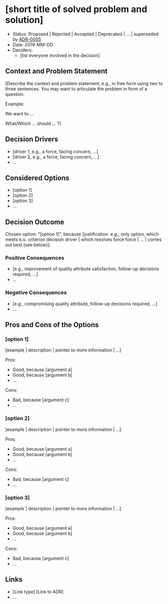 # [short title of solved problem and solution]

- Status: Proposed | Rejected | Accepted | Deprecated | … | superseded by [ADR-0005](0005-example.md)
- Date: 2019-MM-DD
- Deciders:
    - [list everyone involved in the decision]

## Context and Problem Statement

[Describe the context and problem statement, e.g., in free form using two to
three sentences. You may want to articulate the problem in form of a question.

Example:

We want to ...

What/Which ... should ... ?]

## Decision Drivers <!-- optional -->

- [driver 1, e.g., a force, facing concern, …]
- [driver 2, e.g., a force, facing concern, …]
- … <!-- numbers of drivers can vary -->

## Considered Options

- [option 1]
- [option 2]
- [option 3]
- … <!-- numbers of options can vary -->

## Decision Outcome

Chosen option: "[option 1]", because [justification. e.g., only option, which meets k.o. criterion decision driver | which resolves force force | … | comes out best (see below)].

### Positive Consequences <!-- optional -->

- [e.g., improvement of quality attribute satisfaction, follow-up decisions required, …]
- …

### Negative Consequences <!-- optional -->

- [e.g., compromising quality attribute, follow-up decisions required, …]
- …

## Pros and Cons of the Options <!-- optional -->

### [option 1]

[example | description | pointer to more information | …] <!-- optional -->

Pros:

- Good, because [argument a]
- Good, because [argument b]
- … <!-- numbers of pros and cons can vary -->

Cons:

- Bad, because [argument c]
- … <!-- numbers of pros and cons can vary -->

### [option 2]

[example | description | pointer to more information | …] <!-- optional -->

Pros:

- Good, because [argument a]
- Good, because [argument b]
- … <!-- numbers of pros and cons can vary -->

Cons:

- Bad, because [argument c]
- … <!-- numbers of pros and cons can vary -->

### [option 3]

[example | description | pointer to more information | …] <!-- optional -->

Pros:

- Good, because [argument a]
- Good, because [argument b]
- … <!-- numbers of pros and cons can vary -->

Cons:

- Bad, because [argument c]
- … <!-- numbers of pros and cons can vary -->

## Links <!-- optional -->

- [Link type] [Link to ADR] <!-- example: Refined by [ADR-0005](0005-example.md) -->
- … <!-- numbers of links can vary -->
